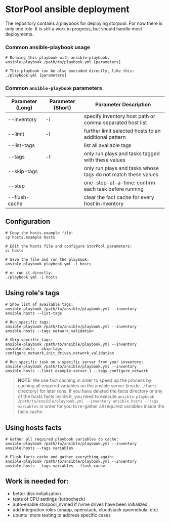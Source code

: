 StorPool ansible deployment
===========================

The repository contains a playbook for deploying storpool.
For now there is only one role.
It is still a work in progress, but should handle most deployments.

### Common ansible-playbook usage

```
# Running this playbook with ansible-playbook:
ansible-playbook /path/to/playbook.yml [parameters]
```
```
# This playbook can be also execuded directly, like this:
./playbook.yml [parameters]
```

### Common `ansible-playbook` parameters

| Parameter (Long) | Parameter (Short) | Parameter Description |
|--|--|--|
| --inventory | -i | specify inventory host path or comma separated host list |
| --limit | -l | further limit selected hosts to an additional pattern |
| --list-tags |  | list all available tags |
| --tags | -t | only run plays and tasks tagged with these values |
| --skip-tags |  | only run plays and tasks whose tags do not match these values |
| --step |  | one-step-at-a-time: confirm each task before running |
| --flush-cache |  | clear the fact cache for every host in inventory |

## Configuration

```
# Copy the hosts.example file:
cp hosts.example hosts
```

```
# Edit the hosts file and configure StorPool parameters:
vi hosts
```

```
# Save the file and run the playbook:
ansible-playbook playbook.yml -i hosts

# or run it directly:
./playbook.yml -i hosts
```

## Using role's tags

```
# Show list of available tags:
ansible-playbook /path/to/ansible/playbook.yml --inventory ansible.hosts --list-tags
```

```
# Run specific tags:
ansible-playbook /path/to/ansible/playbook.yml --inventory ansible.hosts --tags network_validation
```

```
# Skip specific tags:
ansible-playbook /path/to/ansible/playbook.yml --inventory ansible.hosts --skip-tags configure_network,init_drives,network_validation
```

```
# Run specific task on a specific server from your inventory:
ansible-playbook /path/to/ansible/playbook.yml --inventory ansible.hosts --limit example-server.1 --tags configure_network
```

> **NOTE:** We use fact caching in order to speed up the process by caching all required variables on the ansible server (inside `./facts` directory) for later runs. If you have deleted the facts directory or any of the hosts facts inside it, you need to execute `ansible-playbook /path/to/ansible/playbook.yml --inventory ansible.hosts --tags variables` in order for you to re-gather all required variables inside the facts cache.

## Using hosts facts

```
# Gather all required playbook variables to cache:
ansible-playbook /path/to/ansible/playbook.yml --inventory ansible.hosts --tags variables
```

```
# Flush facts cache and gather everything again:
ansible-playbook /path/to/ansible/playbook.yml --inventory ansible.hosts --tags variables --flush-cache
```

## Work is needed for:

- better disk initialization
- tests of CPU settings (turbocheck)
- auto-enable storpool_nvmed if nvme drives have been initialized
- add integration roles (onapp, openstack, cloudstack opennebula, etc)
- ubuntu: more testing to address specific cases
